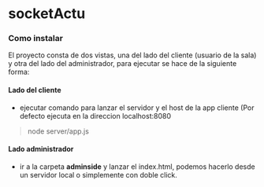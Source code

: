 # socketActu

### Como instalar

El proyecto consta de dos vistas, una del lado del cliente (usuario de la sala) y otra del lado del administrador, para ejecutar se hace de la siguiente forma:

#### Lado del cliente
- ejecutar comando para lanzar el servidor y el host de la app cliente (Por defecto ejecuta en la direccion localhost:8080
> node server/app.js

#### Lado administrador
- ir a la carpeta **adminside** y lanzar el index.html, podemos hacerlo desde un servidor local o simplemente con doble click.
